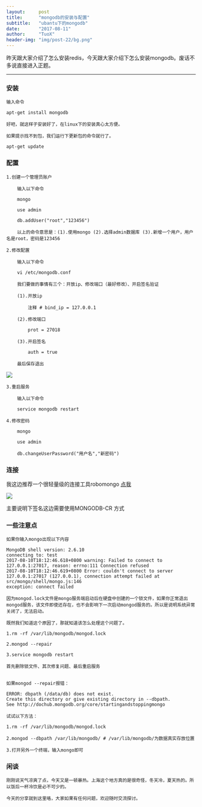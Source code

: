 ```yaml
---
layout:     post
title:      "mongodb的安装与配置"
subtitle:   "ubantu下的mongodb"
date:       "2017-08-11"
author:     "TuoX"
header-img: "img/post-22/bg.png"
---
```


昨天跟大家介绍了怎么安装redis，今天跟大家介绍下怎么安装mongodb。废话不多说直接进入正题。

***

### 安装

    输入命令

    apt-get install mongodb

    好吧，就这样子安装好了，在linux下的安装真心太方便。

    如果提示找不到包，我们运行下更新包的命令就行了。

    apt-get update

### 配置

    1.创建一个管理员账户
        
        输入以下命令

        mongo

        use admin

        db.addUser("root","123456")

        以上的命令意思是：(1).使用mongo (2).选择admin数据库 (3).新增一个用户，用户名是root，密码是123456

    2.修改配置

        输入以下命令

        vi /etc/mongodb.conf

        我们要做的事情有三个：开放ip、修改端口（最好修改）、开启签名验证

        (1).开放ip

            注释 # bind_ip = 127.0.0.1
        
        (2).修改端口

            prot = 27018

        (3).开启签名

            auth = true

        最后保存退出

![](/img/post-22/config.png)

        

    3.重启服务

        输入以下命令

        service mongodb restart

    4.修改密码

        mongo

        use admin 

        db.changeUserPassword("用户名","新密码")
         

### 连接

我这边推荐一个很轻量级的连接工具robomongo [点我](https://robomongo.org/download)

![](/img/post-22/connect.png)

主要说明下签名这边需要使用MONGODB-CR 方式

### 一些注意点

    如果你输入mongo出现以下内容

    MongoDB shell version: 2.6.10
    connecting to: test
    2017-08-10T18:12:46.618+0800 warning: Failed to connect to 127.0.0.1:27017, reason: errno:111 Connection refused
    2017-08-10T18:12:46.619+0800 Error: couldn't connect to server 127.0.0.1:27017 (127.0.0.1), connection attempt failed at src/mongo/shell/mongo.js:146
    exception: connect failed

    因为mongod.lock文件是mongo服务端启动后在硬盘中创建的一个锁文件，如果你正常退出mongod服务，该文件即使还存在，也不会影响下一次启动mongod服务的。所以是说明系统异常关闭了，无法启动。

    既然我们知道这个原因了，那就知道该怎么处理这个问题了。

    1.rm -rf /var/lib/mongodb/mongod.lock 

    2.mongod --repair

    3.service mongodb restart

    首先删除锁文件、其次修复问题、最后重启服务


    如果mongod --repair报错：

    ERROR: dbpath (/data/db) does not exist.
    Create this directory or give existing directory in --dbpath.
    See http://dochub.mongodb.org/core/startingandstoppingmongo

    试试以下方法：

    1.rm -rf /var/lib/mongodb/mongod.lock 

    2.mongod --dbpath /var/lib/mongodb/ # /var/lib/mongodb/为数据真实存放位置

    3.打开另外一个终端，输入mongo即可


### 闲谈

    刚刚说天气凉爽了点，今天又是一顿暴热。上海这个地方真的是很奇怪，冬天冷，夏天热的。所以饭后一杯冷饮是必不可少的。

    今天的分享就到这里咯，大家如果有任何问题，欢迎随时交流探讨。
